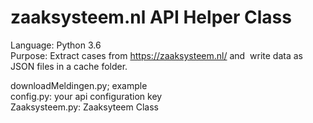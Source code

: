 # zaaksysteem.nl API Helper Class

Language: Python 3.6<br/> 
Purpose: Extract cases from https://zaaksysteem.nl/ and  write data as JSON files in a cache folder.<br/>

downloadMeldingen.py; example<br/> 
config.py: your api configuration key<br/> 
Zaaksysteem.py: Zaaksyteem Class<br/> 
